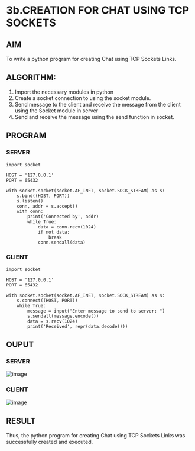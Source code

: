 # 3b.CREATION FOR CHAT USING TCP SOCKETS
## AIM
To write a python program for creating Chat using TCP Sockets Links.
## ALGORITHM:
1. Import the necessary modules in python
2. Create a socket connection to using the socket module.
3. Send message to the client and receive the message from the client using the Socket module in
 server
4. Send and receive the message using the send function in socket.
## PROGRAM
### SERVER
```
import socket

HOST = '127.0.0.1'  
PORT = 65432       

with socket.socket(socket.AF_INET, socket.SOCK_STREAM) as s:
    s.bind((HOST, PORT))
    s.listen()
    conn, addr = s.accept()
    with conn:
        print('Connected by', addr)
        while True:
            data = conn.recv(1024)
            if not data:
                break
            conn.sendall(data)
```
### CLIENT
```
import socket

HOST = '127.0.0.1'  
PORT = 65432        

with socket.socket(socket.AF_INET, socket.SOCK_STREAM) as s:
    s.connect((HOST, PORT))
    while True:
        message = input("Enter message to send to server: ")
        s.sendall(message.encode())
        data = s.recv(1024)
        print('Received', repr(data.decode()))

```
## OUPUT
### SERVER
![image](https://github.com/NAVEEN-2006/3b_CHAT_USING_TCP_SOCKETS/assets/152067648/1477a897-4382-41c7-a131-635c962dae73)


### CLIENT

![image](https://github.com/NAVEEN-2006/3b_CHAT_USING_TCP_SOCKETS/assets/152067648/1c0121d9-dfd1-4fb3-93ea-61cd5cbdb426)



## RESULT
Thus, the python program for creating Chat using TCP Sockets Links was successfully 
created and executed.

